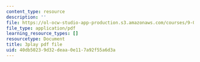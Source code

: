 ```yaml
---
content_type: resource
description: ''
file: https://ol-ocw-studio-app-production.s3.amazonaws.com/courses/9-00sc-introduction-to-psychology-fall-2011/40db50239d32deaa0e117a92f55a6d3a_lBU64nfe8nM.pdf
file_type: application/pdf
learning_resource_types: []
resourcetype: Document
title: 3play pdf file
uid: 40db5023-9d32-deaa-0e11-7a92f55a6d3a
---
```

